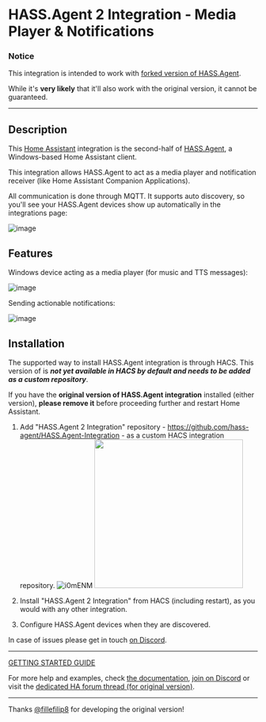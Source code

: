 # HASS.Agent 2 Integration - Media Player & Notifications

### Notice

This integration is intended to work with <a href="https://github.com/hass-agent/HASS.Agent" target="_blank">forked version of HASS.Agent</a>.

While it's **very likely** that it'll also work with the original version, it cannot be guaranteed.

----

## Description

This <a href="https://www.home-assistant.io" target="_blank">Home Assistant</a> integration is the second-half of <a href="https://github.com/hass-agent/HASS.Agent" target="_blank">HASS.Agent</a>, a Windows-based Home Assistant client.

This integration allows HASS.Agent to act as a media player and notification receiver (like Home Assistant Companion Applications). 

All communication is done through MQTT. It supports auto discovery, so you'll see your HASS.Agent devices show up automatically in the integrations page:

![image](https://user-images.githubusercontent.com/81011038/198246059-caa7f1cd-89f7-41f9-989e-724a1a67c2fe.png)

## Features
Windows device acting as a media player (for music and TTS messages):

![image](https://user-images.githubusercontent.com/81011038/198246217-cce288be-bbb7-4c5f-baff-510cc99c30b1.png)

Sending actionable notifications:

![image](https://user-images.githubusercontent.com/81011038/190643738-724dac45-4d03-4a19-a0e6-3a59b5de0aad.png)

## Installation

The supported way to install HASS.Agent integration is through HACS. This version of is ***not yet available in HACS by default and needs to be added as a custom repository***.

If you have the **original version of HASS.Agent integration** installed (either version), **please remove it** before proceeding further and restart Home Assistant.

1. Add "HASS.Agent 2 Integration" repository - https://github.com/hass-agent/HASS.Agent-Integration - as a custom HACS integration repository.
 ![i0mENM](https://github.com/amadeo-alex/HASS.Agent-Integration/assets/68441479/13e0f132-9b01-46f0-97c9-05f33f214aaf) <img src="https://github.com/amadeo-alex/HASS.Agent-Integration/assets/68441479/438a0dd7-975f-4cf3-a138-887fd4cf9eee" width="300" />

3. Install "HASS.Agent 2 Integration" from HACS (including restart), as you would with any other integration.
4. Configure HASS.Agent devices when they are discovered.

In case of issues please get in touch <a href="https://discord.gg/JfZj98xqJr" target="_blank">on Discord</a>.

----

[GETTING STARTED GUIDE](https://www.hass-agent.io/latest/getting-started/)

For more help and examples, check [the documentation](https://www.hass-agent.io/latest/), <a href="https://discord.gg/JfZj98xqJr" target="_blank">join on Discord</a> or visit the <a href="https://community.home-assistant.io/t/hass-agent-a-new-windows-based-client-to-receive-notifications-perform-quick-actions-and-much-more/369094" target="_blank">dedicated HA forum thread (for original version)</a>.

----

Thanks [@fillefilip8](https://github.com/fillefilip8) for developing the original version!
